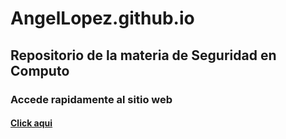 # AngelLopez.github.io
## Repositorio de la materia de Seguridad en Computo

### Accede rapidamente al sitio web

#### [Click aqui](https://angellopez1899.github.io/)


